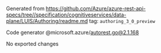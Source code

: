 Generated from https://github.com/Azure/azure-rest-api-specs/tree//specification/cognitiveservices/data-plane/LUIS/Authoring/readme.md tag: `authoring_3_0_preview`

Code generator @microsoft.azure/autorest.go@2.1.168

No exported changes